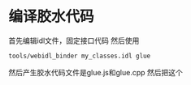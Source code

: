 # 编译胶水代码

首先编辑idl文件，固定接口代码
然后使用 
```bash
tools/webidl_binder my_classes.idl glue
```

然后产生胶水代码文件是glue.js和glue.cpp
然后把这个
